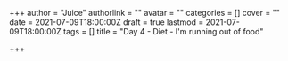 +++
author = "Juice"
authorlink = ""
avatar = ""
categories = []
cover = ""
date = 2021-07-09T18:00:00Z
draft = true
lastmod = 2021-07-09T18:00:00Z
tags = []
title = "Day 4 - Diet - I'm running out of food"

+++

